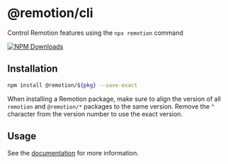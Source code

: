# @remotion/cli
 
Control Remotion features using the `npx remotion` command
 
[![NPM Downloads](https://img.shields.io/npm/dm/cli.svg?style=flat&color=black&label=Downloads)](https://npmcharts.com/compare/cli?minimal=true)
 
## Installation
 
```bash
npm install @remotion/${pkg} --save-exact
```
 
When installing a Remotion package, make sure to align the version of all `remotion` and `@remotion/*` packages to the same version.
Remove the `^` character from the version number to use the exact version.
 
## Usage
 
See the [documentation](https://www.remotion.dev/docs/cli) for more information.
